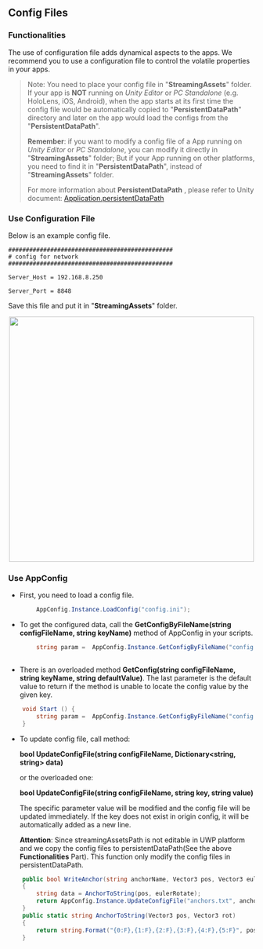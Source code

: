 
## Config Files

### Functionalities

The use of configuration file adds dynamical aspects to the apps. We recommend you to use a configuration file to control the volatile properties in your apps.

> Note: You need to place your config file in "**StreamingAssets**" folder.  If your app is **NOT** running on _Unity Editor_ or _PC Standalone_ (e.g. HoloLens, iOS, Android), when the app starts at its first time the config file would be automatically copied to "**PersistentDataPath**" directory and later on the app would load the configs from the "**PersistentDataPath**".
>
> **Remember**: if you want to modify a config file of a App running on _Unity Editor_ or _PC Standalone_, you can modify it directly in "**StreamingAssets**" folder; But if your App running on other platforms, you need to find it in "**PersistentDataPath**", instead of "**StreamingAssets**" folder.
>
> For more information about **PersistentDataPath** , please refer to Unity document: [Application.persistentDataPath](https://docs.unity3d.com/ScriptReference/Application-persistentDataPath.html)

### Use Configuration File

Below is an example config file.

```
###############################################
# config for network
###############################################

Server_Host = 192.168.8.250

Server_Port = 8848

```
Save this file and put it in "**StreamingAssets**" folder.

<p align="center">

<img src="https://cloud.githubusercontent.com/assets/7636848/26676698/73aaa76e-46fb-11e7-8d4b-f4ce31389a03.png" width="500">

</p>

### Use AppConfig

* First, you need to load a config file. 
```C#
		AppConfig.Instance.LoadConfig("config.ini");
```
* To get the configured data, call the **GetConfigByFileName(string configFileName, string keyName)** method of AppConfig in your scripts.
```C#
        string param =  AppConfig.Instance.GetConfigByFileName("config.ini", "ParamName");
    
```
* There is an overloaded method **GetConfig(string configFileName, string keyName, string defaultValue)**. The last parameter is the default value to return if the method is unable to locate the config value by the given key.
```C#
    void Start () {
        string param =  AppConfig.Instance.GetConfigByFileName("config.ini", "ParamName", "Default Value");
    }
```

- To update config file, call method:

   **bool UpdateConfigFile(string configFileName, Dictionary<string, string> data)**

  or the overloaded one:

   **bool UpdateConfigFile(string configFileName, string key, string value)** 

  The specific parameter value will be modified and the config file will be updated immediately. If the key does not exist in origin config, it will be automatically added as a new line.

  **Attention**:  Since streamingAssetsPath is not editable in UWP platform and we copy the config files to  persistentDataPath(See the above **Functionalities** Part). This function only modify the config files in persistentDataPath.

```c#
    public bool WriteAnchor(string anchorName, Vector3 pos, Vector3 eulerRotate)
    {
        string data = AnchorToString(pos, eulerRotate);
        return AppConfig.Instance.UpdateConfigFile("anchors.txt", anchorName, data);
    }
	public static string AnchorToString(Vector3 pos, Vector3 rot)
    {
      	return string.Format("{0:F},{1:F},{2:F},{3:F},{4:F},{5:F}", pos[0], pos[1], pos[2], rot[0], rot[1], rot[2]);
    }
```



